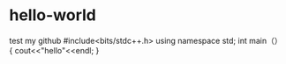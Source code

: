 # hello-world
test my github
#include<bits/stdc++.h>
using namespace std;
int main（）
{
  cout<<"hello"<<endl;
}
